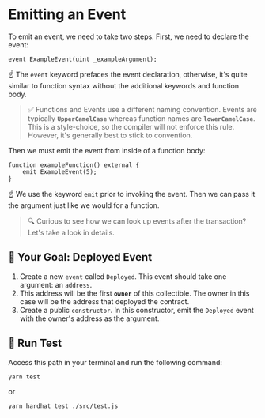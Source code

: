 # Emitting an Event

To emit an event, we need to take two steps. First, we need to declare the event:

```solidity
event ExampleEvent(uint _exampleArgument);
```

☝️ The `event` keyword prefaces the event declaration, otherwise, it's quite similar to function syntax without the additional keywords and function body.

> ✅ Functions and Events use a different naming convention. Events are typically **`UpperCamelCase`** whereas function names are **`lowerCamelCase`**. This is a style-choice, so the compiler will not enforce this rule. However, it's generally best to stick to convention.

Then we must emit the event from inside of a function body:

```solidity
function exampleFunction() external {
    emit ExampleEvent(5);
}
```
☝️ We use the keyword `emit` prior to invoking the event. Then we can pass it the argument just like we would for a function.

> 🔍 Curious to see how we can look up events after the transaction? Let's take a look in details.

## 🏁 Your Goal: Deployed Event

1. Create a new `event` called `Deployed`. This event should take one argument: an `address`.
2. This address will be the first **`owner`** of this collectible. The owner in this case will be the address that deployed the contract.
3. Create a public `constructor`. In this constructor, emit the `Deployed` event with the owner's address as the argument.

## 🧪 Run Test

Access this path in your terminal and run the following command:

```bash
yarn test
```
or

```bash
yarn hardhat test ./src/test.js
```